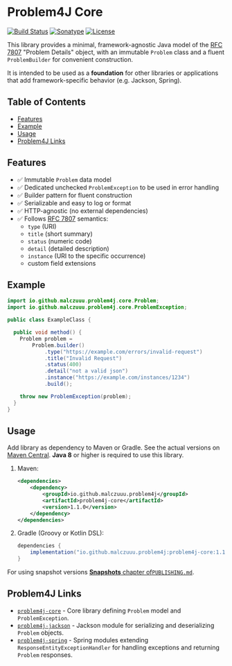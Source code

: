 # Problem4J Core

[![Build Status](https://github.com/malczuuu/problem4j-core/actions/workflows/gradle-build.yml/badge.svg)](https://github.com/malczuuu/problem4j-core/actions/workflows/gradle-build.yml)
[![Sonatype](https://img.shields.io/maven-central/v/io.github.malczuuu.problem4j/problem4j-core)](https://central.sonatype.com/artifact/io.github.malczuuu.problem4j/problem4j-core)
[![License](https://img.shields.io/github/license/malczuuu/problem4j-core)](https://github.com/malczuuu/problem4j-core/blob/main/LICENSE)

This library provides a minimal, framework-agnostic Java model of the [RFC 7807][rfc7807] "Problem Details" object, with
an immutable `Problem` class and a fluent `ProblemBuilder` for convenient construction.

It is intended to be used as a **foundation** for other libraries or applications that add framework-specific behavior
(e.g. Jackson, Spring).

## Table of Contents

- [Features](#features)
- [Example](#example)
- [Usage](#usage)
- [Problem4J Links](#problem4j-links)

## Features

- ✅ Immutable `Problem` data model
- ✅ Dedicated unchecked `ProblemException` to be used in error handling
- ✅ Builder pattern for fluent construction
- ✅ Serializable and easy to log or format
- ✅ HTTP-agnostic (no external dependencies)
- ✅ Follows [RFC 7807][rfc7807] semantics:
    - `type` (URI)
    - `title` (short summary)
    - `status` (numeric code)
    - `detail` (detailed description)
    - `instance` (URI to the specific occurrence)
    - custom field extensions

## Example

```java
import io.github.malczuuu.problem4j.core.Problem;
import io.github.malczuuu.problem4j.core.ProblemException;

public class ExampleClass {

  public void method() {
    Problem problem =
        Problem.builder()
            .type("https://example.com/errors/invalid-request")
            .title("Invalid Request")
            .status(400)
            .detail("not a valid json")
            .instance("https://example.com/instances/1234")
            .build();

    throw new ProblemException(problem);
  }
}
```

## Usage

Add library as dependency to Maven or Gradle. See the actual versions on [Maven Central][maven-central]. **Java 8** or
higher is required to use this library.

1. Maven:
   ```xml
   <dependencies>
       <dependency>
           <groupId>io.github.malczuuu.problem4j</groupId>
           <artifactId>problem4j-core</artifactId>
           <version>1.1.0</version>
       </dependency>
   </dependencies>
   ```
2. Gradle (Groovy or Kotlin DSL):
   ```groovy
   dependencies {
       implementation("io.github.malczuuu.problem4j:problem4j-core:1.1.0")
   }
    ```

For using snapshot versions [**Snapshots** chapter of`PUBLISHING.md`](PUBLISHING.md#snapshots).

## Problem4J Links

- [`problem4j-core`][problem4j-core] - Core library defining `Problem` model and `ProblemException`.
- [`problem4j-jackson`][problem4j-jackson] - Jackson module for serializing and deserializing `Problem` objects.
- [`problem4j-spring`][problem4j-spring] - Spring modules extending `ResponseEntityExceptionHandler` for handling
  exceptions and returning `Problem` responses.

[maven-central]: https://central.sonatype.com/artifact/io.github.malczuuu.problem4j/problem4j-core

[problem4j-core]: https://github.com/malczuuu/problem4j-core

[problem4j-jackson]: https://github.com/malczuuu/problem4j-jackson

[problem4j-spring]: https://github.com/malczuuu/problem4j-spring

[rfc7807]: https://datatracker.ietf.org/doc/html/rfc7807
